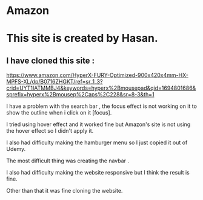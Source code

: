 # Amazon

# This site is created by Hasan.

## I have cloned this site :

https://www.amazon.com/HyperX-FURY-Optimized-900x420x4mm-HX-MPFS-XL/dp/B0716ZHGKT/ref=sr_1_3?crid=UYT1IATMMBJ4&keywords=hyperx%2Bmousepad&qid=1694801686&sprefix=hyperx%2Bmousep%2Caps%2C228&sr=8-3&th=1

I have a problem with the search bar , the focus effect is not working on it to show the outline when i click on it [focus].

I tried using hover effect and it worked fine but Amazon's site is not using the hover effect so I didn't apply it.

I also had difficulty making the hamburger menu so I just copied it out of Udemy.

The most difficult thing was creating the navbar .

I also had difficulty making the website responsive but I think the result is fine.

Other than that it was fine cloning the website.

